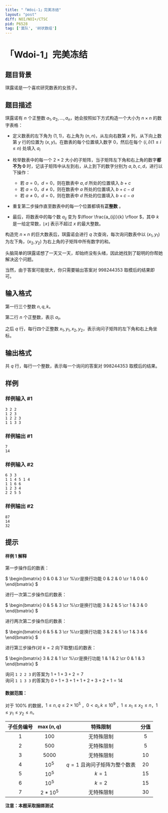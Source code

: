 ```yaml
---
title: "「Wdoi-1」完美冻结"
layout: "post"
diff: NOI/NOI+/CTSC
pid: P6528
tag: ['莫队', '树状数组']
---
```

# 「Wdoi-1」完美冻结
## 题目背景

琪露诺是一个喜欢研究数表的女孩子。
## 题目描述

琪露诺有 $n$ 个正整数 $a_1,a_2,...,a_n$，她会按照如下方式构造一个大小为 $n\times n$ 的数字表格：  

- 定义数表的左下角为 $(1,1)$，右上角为 $(n,n)$，从左向右数第 $x$ 列，从下向上数第 $y$ 行的位置为 $(x,y)$。在数表的每个位置填入数字 $0$，然后在每个 $(i,i) (1\le i\le n)$ 处填入 $a_i$  

- 枚举数表中的每一个 $2\times 2$ 大小的子矩阵，当子矩阵左下角和右上角的数字**都不为 $0$** 时，记该子矩阵中从左到右，从上到下的数字分别为 $a,b,c,d$，进行以下操作：  

	- 若 $a=0$，$d=0$，则在数表中 $a,d$ 所处的位置填入 $b+c$  
    - 若 $a=0$，$d\neq 0$，则在数表中 $a$ 所处的位置填入 $b+c-d$  
    - 若 $a\neq 0$，$d=0$，则在数表中 $d$ 所处的位置填入 $b+c-a$  
    
- 重复第二步操作直至数表中的每一个位置都填有**正整数**  。

- 最后，将数表中的每个数 $a_{ij}$ 变为 $\lfloor \frac{a_{ij}}{k} \rfloor $，其中 $k$ 是一给定常数，$\lfloor x \rfloor$ 表示不超过 $x$ 的最大整数。  

构造完 $n\times n$ 的巨大数表后，琪露诺会进行 $q$ 次查询，每次询问数表中以  $(x_1,y_1)$ 为左下角，$(x_2,y_2)$ 为右上角的子矩阵中所有数字的和。  

头脑简单的琪露诺想了一天又一天，却始终没有头绪，因此她找到了聪明的你帮她解决这个问题。  

当然，由于答案可能很大，你只需要输出答案对 $998244353$ 取模后的结果即可。
## 输入格式

第一行三个整数 $n,q,k$。  

第二行 $n$ 个正整数，表示 $a_i$。  

之后 $q$ 行，每行四个正整数 $x_1,y_1,x_2,y_2$，表示询问子矩阵的左下角和右上角坐标。
## 输出格式

共 $q$ 行，每行一个整数，表示每一个询问的答案对 $998244353$ 取模后的结果。
## 样例

### 样例输入 #1
```
3 2 2
1 2 3
1 2 2 3
1 1 3 3
```
### 样例输出 #1
```
7
14
```
### 样例输入 #2
```
6 3 3
1 1 4 5 1 4
1 1 6 6
1 2 3 4
2 2 5 5
```
### 样例输出 #2
```
87
14
32
```
## 提示

#### 样例 1 解释
第一步操作后的数表：  

$
\begin{bmatrix}
0 & 0 & 3 \cr  %\cr是换行功能
0 & 2 & 0  \cr
1 & 0 & 0
\end{bmatrix}
$  

进行一次第二步操作后的数表：  

$
\begin{bmatrix}
0 & 5 & 3 \cr  %\cr是换行功能
3 & 2 & 5  \cr
1 & 3 & 0
\end{bmatrix}
$  

进行两次第二步操作后的数表：   

$
\begin{bmatrix}
6 & 5 & 3 \cr  %\cr是换行功能
3 & 2 & 5  \cr
1 & 3 & 6
\end{bmatrix}
$  

进行第三步操作(对 $k=2$ 向下取整)后的数表：  

$
\begin{bmatrix}
3 & 2 & 1 \cr  %\cr是换行功能
1 & 1 & 2  \cr
0 & 1 & 3
\end{bmatrix}
$    

询问 `1 2 2 3` 的答案为 $1+1+3+2=7$  
询问 `1 1 3 3` 的答案为 $0+1+3+1+1+2+3+2+1=14$

#### 数据范围：   

对于 $100\%$ 的数据，$1 \le n,q \le 2\times 10^5$  ，$0 < a_i ,k \le 10^9$  ，$1 \le x_1 \le x_2 \le n$，$1 \le y_1 \le y_2 \le n$。

子任务编号 | $\max(n,q)$  | 特殊限制 | 分值
:-: | :-: | :-: | :-:
$1$ | $100$ | 无特殊限制 | $5$
$2$ | $500$ | 无特殊限制 | $5$
$3$ | $5000$ | 无特殊限制 | $10$
$4$ | $10^5$ | $q=1$ 且询问子矩阵为整个数表 | $20$  
$5$ | $10^5$ | $k=1$ | $15$
$6$ | $10^5$ | $k=2$ | $15$
$7$ | $2*10^5$ | 无特殊限制 | $30$  

**注意：本题采取捆绑测试**
